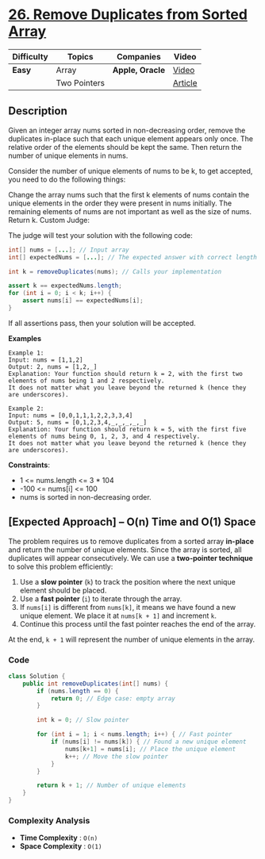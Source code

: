 # [26. Remove Duplicates from Sorted Array](https://leetcode.com/problems/remove-duplicates-from-sorted-array/description/)

| Difficulty    | Topics                | Companies         | Video                                                 |
| --------------| --------------------- | ----------------- | ----------------------------------------------------- |
| **Easy**      | Array                 | **Apple, Oracle** | [Video](https://youtu.be/37E9ckMDdTk) |
|               |Two Pointers           |                   | [Article](https://www.geeksforgeeks.org/remove-duplicates-sorted-array/)|

## Description

Given an integer array nums sorted in non-decreasing order, remove the duplicates in-place such that each unique element appears only once. The relative order of the elements should be kept the same. Then return the number of unique elements in nums.

Consider the number of unique elements of nums to be k, to get accepted, you need to do the following things:

Change the array nums such that the first k elements of nums contain the unique elements in the order they were present in nums initially. The remaining elements of nums are not important as well as the size of nums.
Return k.
Custom Judge:

The judge will test your solution with the following code:
```java
int[] nums = [...]; // Input array
int[] expectedNums = [...]; // The expected answer with correct length

int k = removeDuplicates(nums); // Calls your implementation

assert k == expectedNums.length;
for (int i = 0; i < k; i++) {
    assert nums[i] == expectedNums[i];
}
```
If all assertions pass, then your solution will be accepted.

**Examples** 

```
Example 1:
Input: nums = [1,1,2]
Output: 2, nums = [1,2,_]
Explanation: Your function should return k = 2, with the first two elements of nums being 1 and 2 respectively.
It does not matter what you leave beyond the returned k (hence they are underscores).

Example 2:
Input: nums = [0,0,1,1,1,2,2,3,3,4]
Output: 5, nums = [0,1,2,3,4,_,_,_,_,_]
Explanation: Your function should return k = 5, with the first five elements of nums being 0, 1, 2, 3, and 4 respectively.
It does not matter what you leave beyond the returned k (hence they are underscores).
``` 

**Constraints**:

* 1 <= nums.length <= 3 * 104
* -100 <= nums[i] <= 100
* nums is sorted in non-decreasing order.


## [Expected Approach] – O(n) Time and O(1) Space

The problem requires us to remove duplicates from a sorted array **in-place** and return the number of unique elements. Since the array is sorted, all duplicates will appear consecutively. We can use a **two-pointer technique** to solve this problem efficiently:

1. Use a **slow pointer** (`k`) to track the position where the next unique element should be placed.
2. Use a **fast pointer** (`i`) to iterate through the array.
3. If `nums[i]` is different from `nums[k]`, it means we have found a new unique element. We place it at `nums[k + 1]` and increment `k`.
4. Continue this process until the fast pointer reaches the end of the array.

At the end, `k + 1` will represent the number of unique elements in the array.


### Code
```java
class Solution {
    public int removeDuplicates(int[] nums) {
        if (nums.length == 0) {
            return 0; // Edge case: empty array
        }

        int k = 0; // Slow pointer

        for (int i = 1; i < nums.length; i++) { // Fast pointer
            if (nums[i] != nums[k]) { // Found a new unique element
                nums[k+1] = nums[i]; // Place the unique element
                k++; // Move the slow pointer
            }
        }

        return k + 1; // Number of unique elements
    }
}
```

### Complexity Analysis
-   **Time Complexity** : `O(n)`
-   **Space Complexity** : `O(1)`
